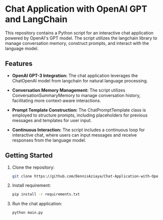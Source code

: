 # Chat Application with OpenAI GPT and LangChain

This repository contains a Python script for an interactive chat application powered by OpenAI's GPT model. The script utilizes the langchain library to manage conversation memory, construct prompts, and interact with the language model.

## Features

- **OpenAI GPT-3 Integration:** The chat application leverages the ChatOpenAI model from langchain for natural language processing.
  
- **Conversation Memory Management:** The script utilizes ConversationSummaryMemory to manage conversation history, facilitating more context-aware interactions.

- **Prompt Template Construction:** The ChatPromptTemplate class is employed to structure prompts, including placeholders for previous messages and templates for user input.

- **Continuous Interaction:** The script includes a continuous loop for interactive chat, where users can input messages and receive responses from the language model.

## Getting Started

1. Clone the repository:
   ```bash
   git clone https://github.com/DennisAziaya/Chat-Application-with-OpenAI-GPT-and-LangChain.git

2. Install requirement:
   ```bash
   pip install -r requirements.txt

3. Run the chat application:
   ```bash
   python main.py
